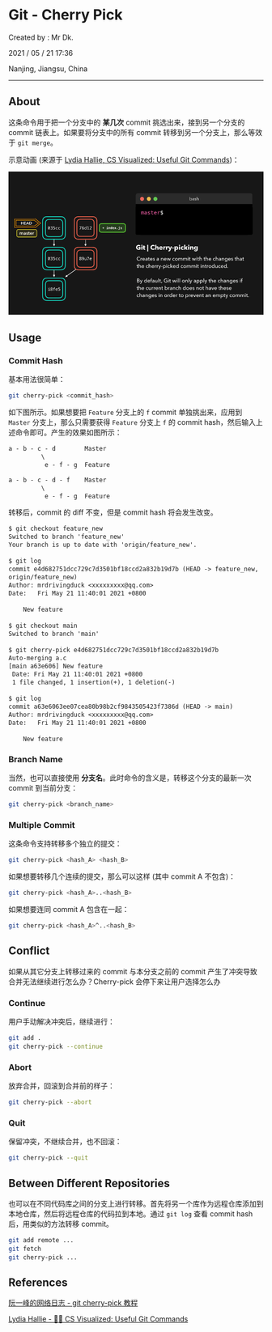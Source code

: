# Git - Cherry Pick

Created by : Mr Dk.

2021 / 05 / 21 17:36

Nanjing, Jiangsu, China

---

## About

这条命令用于把一个分支中的 **某几次** commit 挑选出来，接到另一个分支的 commit 链表上。如果要将分支中的所有 commit 转移到另一个分支上，那么等效于 `git merge`。

示意动画 (来源于 [Lydia Hallie, CS Visualized: Useful Git Commands](https://dev.to/lydiahallie/cs-visualized-useful-git-commands-37p1))：

![git-cherry-pick](../img/git-cherry-pick.gif)

## Usage

### Commit Hash

基本用法很简单：

```bash
git cherry-pick <commit_hash>
```

如下图所示。如果想要把 `Feature` 分支上的 `f` commit 单独挑出来，应用到 `Master` 分支上，那么只需要获得 `Feature` 分支上 `f` 的 commit hash，然后输入上述命令即可。产生的效果如图所示：

```
a - b - c - d        Master
         \
          e - f - g  Feature
```

```
a - b - c - d - f    Master
         \
          e - f - g  Feature
```

转移后，commit 的 diff 不变，但是 commit hash 将会发生改变。

```console
$ git checkout feature_new
Switched to branch 'feature_new'
Your branch is up to date with 'origin/feature_new'.

$ git log
commit e4d682751dcc729c7d3501bf18ccd2a832b19d7b (HEAD -> feature_new, origin/feature_new)
Author: mrdrivingduck <xxxxxxxxx@qq.com>
Date:   Fri May 21 11:40:01 2021 +0800

    New feature

$ git checkout main
Switched to branch 'main'

$ git cherry-pick e4d682751dcc729c7d3501bf18ccd2a832b19d7b
Auto-merging a.c
[main a63e606] New feature
 Date: Fri May 21 11:40:01 2021 +0800
 1 file changed, 1 insertion(+), 1 deletion(-)

$ git log
commit a63e6063ee07cea80b98b2cf9843505423f7386d (HEAD -> main)
Author: mrdrivingduck <xxxxxxxxx@qq.com>
Date:   Fri May 21 11:40:01 2021 +0800

    New feature

```

### Branch Name

当然，也可以直接使用 **分支名**。此时命令的含义是，转移这个分支的最新一次 commit 到当前分支：

```bash
git cherry-pick <branch_name>
```

### Multiple Commit

这条命令支持转移多个独立的提交：

```bash
git cherry-pick <hash_A> <hash_B>
```

如果想要转移几个连续的提交，那么可以这样 (其中 commit A 不包含)：

```bash
git cherry-pick <hash_A>..<hash_B>
```

如果想要连同 commit A 包含在一起：

```bash
git cherry-pick <hash_A>^..<hash_B>
```

## Conflict

如果从其它分支上转移过来的 commit 与本分支之前的 commit 产生了冲突导致合并无法继续进行怎么办？Cherry-pick 会停下来让用户选择怎么办

### Continue

用户手动解决冲突后，继续进行：

```bash
git add .
git cherry-pick --continue
```

### Abort

放弃合并，回滚到合并前的样子：

```bash
git cherry-pick --abort
```

### Quit

保留冲突，不继续合并，也不回滚：

```bash
git cherry-pick --quit
```

## Between Different Repositories

也可以在不同代码库之间的分支上进行转移。首先将另一个库作为远程仓库添加到本地仓库，然后将远程仓库的代码拉到本地。通过 `git log` 查看 commit hash 后，用类似的方法转移 commit。

```bash
git add remote ...
git fetch
git cherry-pick ...
```

## References

[阮一峰的网络日志 - git cherry-pick 教程](http://www.ruanyifeng.com/blog/2020/04/git-cherry-pick.html)

[Lydia Hallie - 🌳🚀 CS Visualized: Useful Git Commands](https://dev.to/lydiahallie/cs-visualized-useful-git-commands-37p1)


